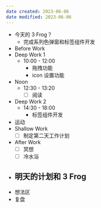 ```yaml
---
date created: 2023-06-06 
date modified: 2023-06-06
---
```

- 今天的 3 Frog？
	- 完成系列色弹窗和标签组件开发
- Before Work
- Deep Work 1
	- 10:00 - 12:00
		- 拖拽功能
		- icon 设置功能
- Noon
	- 12:30 - 13:20
		- [ ] 阅读
- Deep Work 2
	- 14:30 - 18:00
		- 标签组件开发
- 运动
- Shallow Work
	- [ ] 制定第二天工作计划
- After Work
	- [ ] 冥想
	- [ ] 冷水浴
- 明天的计划和 3 Frog
	- 
- 想法区
- 复盘
